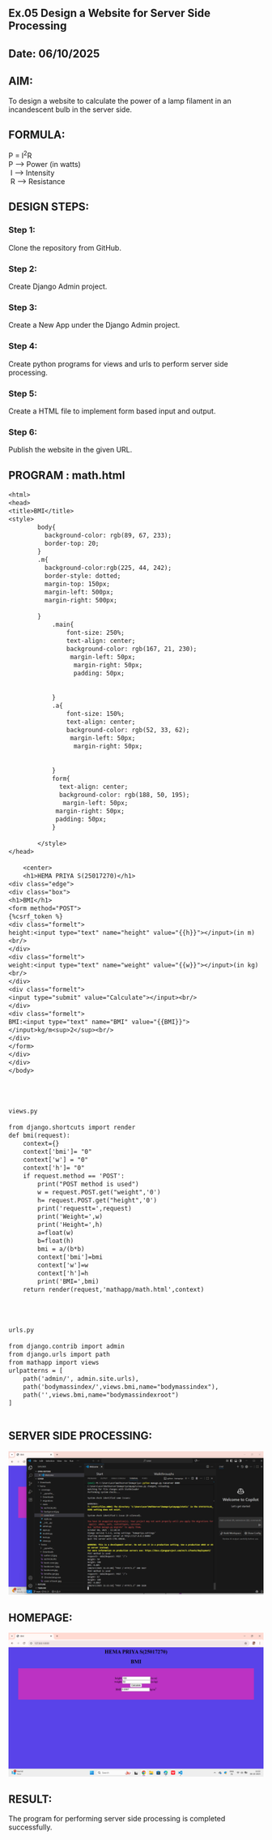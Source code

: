 ## Ex.05 Design a Website for Server Side Processing
## Date: 06/10/2025

## AIM:
 To design a website to calculate the power of a lamp filament in an incandescent bulb in the server side. 


## FORMULA:
P = I<sup>2</sup>R
<br> P --> Power (in watts)
<br> I --> Intensity
<br> R --> Resistance

## DESIGN STEPS:

### Step 1:
Clone the repository from GitHub.

### Step 2:
Create Django Admin project.

### Step 3:
Create a New App under the Django Admin project.

### Step 4:
Create python programs for views and urls to perform server side processing.

### Step 5:
Create a HTML file to implement form based input and output.

### Step 6:
Publish the website in the given URL.

## PROGRAM :    math.html
```
<html> 
<head> 
<title>BMI</title> 
<style>
        body{
          background-color: rgb(89, 67, 233);
          border-top: 20;
        }
        .m{
          background-color:rgb(225, 44, 242);
          border-style: dotted;
          margin-top: 150px;
          margin-left: 500px;
          margin-right: 500px;
          
        }
            .main{
                font-size: 250%;
                text-align: center;
                background-color: rgb(167, 21, 230);
                 margin-left: 50px;
                  margin-right: 50px;
                  padding: 50px;
                  
                  
            }
            .a{
                font-size: 150%;
                text-align: center;
                background-color: rgb(52, 33, 62);
                 margin-left: 50px;
                  margin-right: 50px;
                
                 
            }
            form{
              text-align: center;
              background-color: rgb(188, 50, 195);
               margin-left: 50px;
             margin-right: 50px;
             padding: 50px;
            }
           
        </style>
</head> 

    <center>
    <h1>HEMA PRIYA S(25017270)</h1>
<div class="edge"> 
<div class="box"> 
<h1>BMI</h1> 
<form method="POST">
{%csrf_token %}
<div class="formelt"> 
height:<input type="text" name="height" value="{{h}}"></input>(in m)<br/> 
</div> 
<div class="formelt"> 
weight:<input type="text" name="weight" value="{{w}}"></input>(in kg)<br/> 
</div> 
<div class="formelt"> 
<input type="submit" value="Calculate"></input><br/> 
</div> 
<div class="formelt"> 
BMI:<input type="text" name="BMI" value="{{BMI}}"></input>kg/m<sup>2</sup><br/> 
</div>
</form>
</div>
</div> 
</body>




views.py

from django.shortcuts import render
def bmi(request):
    context={}
    context['bmi']= "0"
    context['w'] = "0"
    context['h']= "0"
    if request.method == 'POST':
        print("POST method is used")
        w = request.POST.get("weight",'0')
        h= request.POST.get("height",'0')
        print('requestt=',request)
        print('Weight=',w)
        print('Height=',h)
        a=float(w)
        b=float(h)
        bmi = a/(b*b)
        context['bmi']=bmi
        context['w']=w
        context['h']=h
        print('BMI=',bmi)
    return render(request,'mathapp/math.html',context)




urls.py

from django.contrib import admin
from django.urls import path
from mathapp import views
urlpatterns = [
    path('admin/', admin.site.urls),
    path('bodymassindex/',views.bmi,name="bodymassindex"),
    path('',views.bmi,name="bodymassindexroot")
]


```

## SERVER SIDE PROCESSING: 
![alt text](<Screenshot (46).png>)


## HOMEPAGE:
![alt text](<Screenshot (45).png>)



## RESULT:
The program for performing server side processing is completed successfully.
